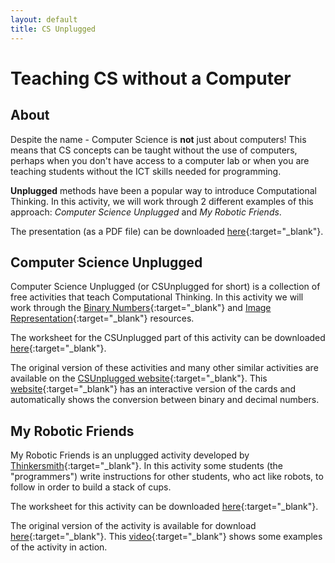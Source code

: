 ```yaml
---
layout: default
title: CS Unplugged
---
```


# Teaching CS without a Computer

## About

Despite the name - Computer Science is **not** just about computers!
This means that CS concepts can be taught without the use of computers, perhaps when you don't have access to a computer lab or when you are teaching students without the ICT skills needed for programming.

**Unplugged** methods have been a popular way to introduce Computational Thinking. 
In this activity, we will work through 2 different examples of this approach: *Computer Science Unplugged* and *My Robotic Friends*.

The presentation (as a PDF file) can be downloaded [here](cs_unplugged_presentation.pdf){:target="_blank"}.

## Computer Science Unplugged

Computer Science Unplugged (or CSUnplugged for short) is a collection of free activities that teach Computational Thinking. 
In this activity we will work through the [Binary Numbers](http://csunplugged.org/binary-numbers/){:target="_blank"} and [Image Representation](http://csunplugged.org/image-representation/){:target="_blank"} resources.

The worksheet for the CSUnplugged part of this activity can be downloaded [here](cs_unplugged_worksheet.pdf){:target="_blank"}.

The original version of these activities and many other similar activities are available on the [CSUnplugged website](http://csunplugged.org/){:target="_blank"}. 
This [website](http://www.mrmaynard.com/activities/binarycards/){:target="_blank"} has an interactive version of the cards and automatically shows the conversion between binary and decimal numbers.

## My Robotic Friends

My Robotic Friends is an unplugged activity developed by [Thinkersmith](http://thinkersmith.org/){:target="_blank"}.
In this activity some students (the "programmers") write instructions for other students, who act like robots, to follow in order to build a stack of cups.

The worksheet for this activity can be downloaded [here](robotic_friends_worksheet.pdf){:target="_blank"}.

The original version of the activity is available for download [here](https://csedweek.org/unplugged/thinkersmith){:target="_blank"}. 
This [video](https://www.youtube.com/watch?v=xaW3PAzHxCU){:target="_blank"} shows some examples of the activity in action.